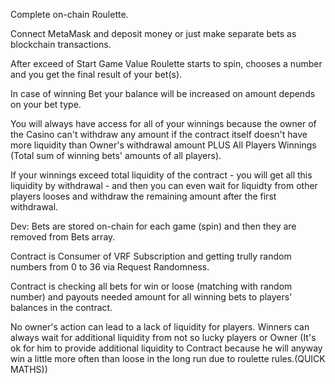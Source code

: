 Complete on-chain Roulette.

Connect MetaMask and deposit money or just make separate bets as blockchain transactions.

After exceed of Start Game Value Roulette starts to spin, chooses a number and you get the final result of your bet(s).

In case of winning Bet your balance will be increased on amount depends on your bet type.

You will always have access for all of your winnings because the owner of the Casino can't withdraw any amount if the contract itself doesn't have more liquidity than Owner's withdrawal amount PLUS All Players Winnings (Total sum of winning bets' amounts of all players).

If your winnings exceed total liquidity of the contract - you will get all this liquidity by withdrawal - and then you can even wait for liquidty from other players looses and withdraw the remaining amount after the first withdrawal.



Dev:
Bets are stored on-chain for each game (spin) and then they are removed from Bets array.

Contract is Consumer of VRF Subscription and getting trully random numbers from 0 to 36 via Request Randomness.

Contract is checking all bets for win or loose (matching with random number) and payouts needed amount for all winning bets to players' balances in the contract.

No owner's action can lead to a lack of liquidity for players. Winners can always wait for additional liquidity from not so lucky players or Owner (It's ok for him to provide additional liquidity to Contract because he will anyway win a little more often than loose in the long run due to roulette rules.(QUICK MATHS))